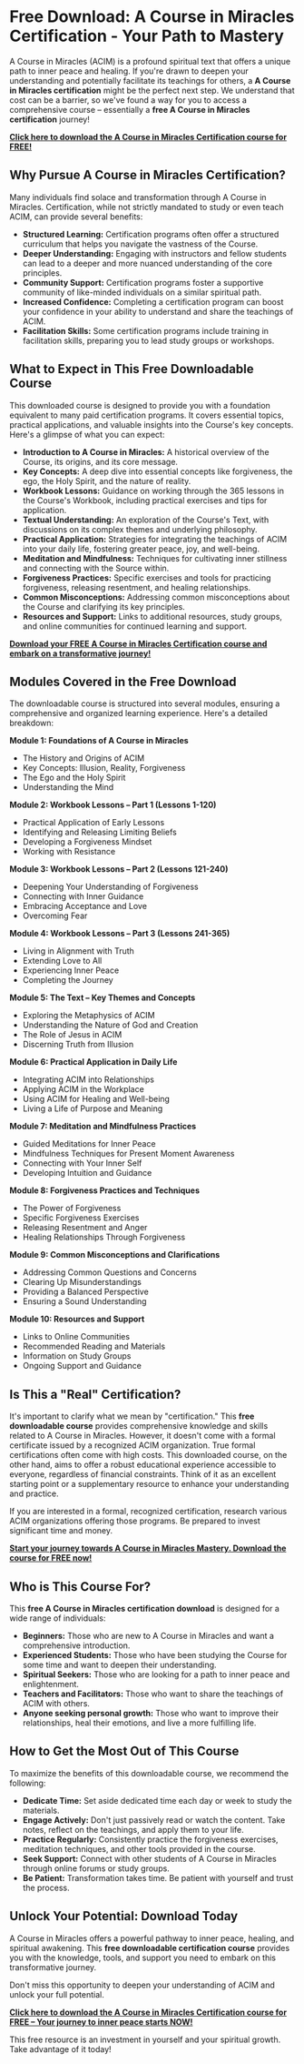 # Free Download: A Course in Miracles Certification - Your Path to Mastery

A Course in Miracles (ACIM) is a profound spiritual text that offers a unique path to inner peace and healing. If you're drawn to deepen your understanding and potentially facilitate its teachings for others, a **A Course in Miracles certification** might be the perfect next step. We understand that cost can be a barrier, so we've found a way for you to access a comprehensive course – essentially a **free A Course in Miracles certification** journey!

[**Click here to download the A Course in Miracles Certification course for FREE!**](https://udemywork.com/a-course-in-miracles-certification)

## Why Pursue A Course in Miracles Certification?

Many individuals find solace and transformation through A Course in Miracles. Certification, while not strictly mandated to study or even teach ACIM, can provide several benefits:

*   **Structured Learning:** Certification programs often offer a structured curriculum that helps you navigate the vastness of the Course.
*   **Deeper Understanding:** Engaging with instructors and fellow students can lead to a deeper and more nuanced understanding of the core principles.
*   **Community Support:** Certification programs foster a supportive community of like-minded individuals on a similar spiritual path.
*   **Increased Confidence:** Completing a certification program can boost your confidence in your ability to understand and share the teachings of ACIM.
*   **Facilitation Skills:** Some certification programs include training in facilitation skills, preparing you to lead study groups or workshops.

## What to Expect in This Free Downloadable Course

This downloaded course is designed to provide you with a foundation equivalent to many paid certification programs. It covers essential topics, practical applications, and valuable insights into the Course's key concepts. Here's a glimpse of what you can expect:

*   **Introduction to A Course in Miracles:** A historical overview of the Course, its origins, and its core message.
*   **Key Concepts:** A deep dive into essential concepts like forgiveness, the ego, the Holy Spirit, and the nature of reality.
*   **Workbook Lessons:** Guidance on working through the 365 lessons in the Course's Workbook, including practical exercises and tips for application.
*   **Textual Understanding:** An exploration of the Course's Text, with discussions on its complex themes and underlying philosophy.
*   **Practical Application:** Strategies for integrating the teachings of ACIM into your daily life, fostering greater peace, joy, and well-being.
*   **Meditation and Mindfulness:** Techniques for cultivating inner stillness and connecting with the Source within.
*   **Forgiveness Practices:** Specific exercises and tools for practicing forgiveness, releasing resentment, and healing relationships.
*   **Common Misconceptions:** Addressing common misconceptions about the Course and clarifying its key principles.
*   **Resources and Support:** Links to additional resources, study groups, and online communities for continued learning and support.

[**Download your FREE A Course in Miracles Certification course and embark on a transformative journey!**](https://udemywork.com/a-course-in-miracles-certification)

## Modules Covered in the Free Download

The downloadable course is structured into several modules, ensuring a comprehensive and organized learning experience. Here's a detailed breakdown:

**Module 1: Foundations of A Course in Miracles**

*   The History and Origins of ACIM
*   Key Concepts: Illusion, Reality, Forgiveness
*   The Ego and the Holy Spirit
*   Understanding the Mind

**Module 2: Workbook Lessons – Part 1 (Lessons 1-120)**

*   Practical Application of Early Lessons
*   Identifying and Releasing Limiting Beliefs
*   Developing a Forgiveness Mindset
*   Working with Resistance

**Module 3: Workbook Lessons – Part 2 (Lessons 121-240)**

*   Deepening Your Understanding of Forgiveness
*   Connecting with Inner Guidance
*   Embracing Acceptance and Love
*   Overcoming Fear

**Module 4: Workbook Lessons – Part 3 (Lessons 241-365)**

*   Living in Alignment with Truth
*   Extending Love to All
*   Experiencing Inner Peace
*   Completing the Journey

**Module 5: The Text – Key Themes and Concepts**

*   Exploring the Metaphysics of ACIM
*   Understanding the Nature of God and Creation
*   The Role of Jesus in ACIM
*   Discerning Truth from Illusion

**Module 6: Practical Application in Daily Life**

*   Integrating ACIM into Relationships
*   Applying ACIM in the Workplace
*   Using ACIM for Healing and Well-being
*   Living a Life of Purpose and Meaning

**Module 7: Meditation and Mindfulness Practices**

*   Guided Meditations for Inner Peace
*   Mindfulness Techniques for Present Moment Awareness
*   Connecting with Your Inner Self
*   Developing Intuition and Guidance

**Module 8: Forgiveness Practices and Techniques**

*   The Power of Forgiveness
*   Specific Forgiveness Exercises
*   Releasing Resentment and Anger
*   Healing Relationships Through Forgiveness

**Module 9: Common Misconceptions and Clarifications**

*   Addressing Common Questions and Concerns
*   Clearing Up Misunderstandings
*   Providing a Balanced Perspective
*   Ensuring a Sound Understanding

**Module 10: Resources and Support**

*   Links to Online Communities
*   Recommended Reading and Materials
*   Information on Study Groups
*   Ongoing Support and Guidance

## Is This a "Real" Certification?

It's important to clarify what we mean by "certification." This **free downloadable course** provides comprehensive knowledge and skills related to A Course in Miracles. However, it doesn't come with a formal certificate issued by a recognized ACIM organization. True formal certifications often come with high costs. This downloaded course, on the other hand, aims to offer a robust educational experience accessible to everyone, regardless of financial constraints. Think of it as an excellent starting point or a supplementary resource to enhance your understanding and practice.

If you are interested in a formal, recognized certification, research various ACIM organizations offering those programs. Be prepared to invest significant time and money.

[**Start your journey towards A Course in Miracles Mastery. Download the course for FREE now!**](https://udemywork.com/a-course-in-miracles-certification)

## Who is This Course For?

This **free A Course in Miracles certification download** is designed for a wide range of individuals:

*   **Beginners:** Those who are new to A Course in Miracles and want a comprehensive introduction.
*   **Experienced Students:** Those who have been studying the Course for some time and want to deepen their understanding.
*   **Spiritual Seekers:** Those who are looking for a path to inner peace and enlightenment.
*   **Teachers and Facilitators:** Those who want to share the teachings of ACIM with others.
*   **Anyone seeking personal growth:** Those who want to improve their relationships, heal their emotions, and live a more fulfilling life.

## How to Get the Most Out of This Course

To maximize the benefits of this downloadable course, we recommend the following:

*   **Dedicate Time:** Set aside dedicated time each day or week to study the materials.
*   **Engage Actively:** Don't just passively read or watch the content. Take notes, reflect on the teachings, and apply them to your life.
*   **Practice Regularly:** Consistently practice the forgiveness exercises, meditation techniques, and other tools provided in the course.
*   **Seek Support:** Connect with other students of A Course in Miracles through online forums or study groups.
*   **Be Patient:** Transformation takes time. Be patient with yourself and trust the process.

## Unlock Your Potential: Download Today

A Course in Miracles offers a powerful pathway to inner peace, healing, and spiritual awakening. This **free downloadable certification course** provides you with the knowledge, tools, and support you need to embark on this transformative journey.

Don't miss this opportunity to deepen your understanding of ACIM and unlock your full potential.

[**Click here to download the A Course in Miracles Certification course for FREE – Your journey to inner peace starts NOW!**](https://udemywork.com/a-course-in-miracles-certification)

This free resource is an investment in yourself and your spiritual growth. Take advantage of it today!
